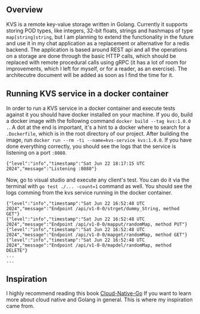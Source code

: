 ## Overview
KVS is a remote key-value storage written in Golang. Currently it supports storing POD types, like integers, 32-bit floats, strings and hashmaps of type `map[string]string`, but I am planning to extend the functionality in the future and use it in my chat application as a replacement or alternative for a redis backend. The application is based around REST api and all the operations on a storage are done through the basic HTTP calls, which should be replaced with remote procedural calls using gRPC (it has a lot of room for improvements, which I left for myself, or for a reader, as an exercise). The architecutre document will be added as soon as I find the time for it.

## Running KVS service in a docker container
In order to run a KVS service in a docker container and execute tests against it you should have docker installed on your machine. If you do, build a docker image with the following command `docker build --tag kvs:1.0.0 .`. A dot at the end is important, it's a hint to a docker where to search for a `.Dockerfile`, which is in the root directory of our project. After building the image, run `docker run --rm -ti --name=kvs-service kvs:1.0.0`. If you have done everything correctly, you should see the logs that the service is listening on a port `:8080`. 
```log
{"level":"info","timestamp":"Sat Jun 22 18:17:15 UTC 2024","message":"Listening :8080"}
```
Now, go to visual studio and execute any client's test. You can do it via the terminal with `go test ./... -count=1` command  as well. You should see the logs comming from the kvs service running in the docker container.
```log
{"level":"info","timestamp":"Sat Jun 22 16:52:48 UTC 2024","message":"Endpoint /api/v1-0-0/strget/dummy_String, method GET"}
{"level":"info","timestamp":"Sat Jun 22 16:52:48 UTC 2024","message":"Endpoint /api/v1-0-0/mapput/randomMap, method PUT"}
{"level":"info","timestamp":"Sat Jun 22 16:52:48 UTC 2024","message":"Endpoint /api/v1-0-0/mapget/randomMap, method GET"}
{"level":"info","timestamp":"Sat Jun 22 16:52:48 UTC 2024","message":"Endpoint /api/v1-0-0/mapdel/randomMap, method DELETE"}
...
...
```

## Inspiration
I highly recommend reading this book [Cloud-Native-Go](https://www.amazon.ca/Cloud-Native-Go-Unreliable-Environments/dp/1492076333) If you want to learn more about cloud native and Golang in general. This is where my inspiration came from.
